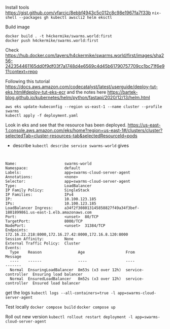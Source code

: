 
Install tools
https://gist.github.com/vfarcic/8ebbf4943c5c012c8c98e1967fa7f33b
`nix-shell --packages gh kubectl awscli2 helm eksctl`

Build image
```
docker build . -t h4ckermike/swarms.world:first
docker push h4ckermike/swarms.world:first
```

Check 
https://hub.docker.com/layers/h4ckermike/swarms.world/first/images/sha256-242354461165dd0f9df03f7a1748d4e6569c4d45b61790757709cc1bc71f6e91?context=repo

Following this tutorial
https://docs.aws.amazon.com/codecatalyst/latest/userguide/deploy-tut-eks.html#deploy-tut-eks-ecr
and the notes here
https://bartek-blog.github.io/kubernetes/helm/python/fastapi/2020/12/13/helm.html

```
aws eks update-kubeconfig --region us-east-1 --name cluster --profile swarms
kubectl apply -f deployment.yaml
```

Look in eks and see that the resource has been deployed.
https://us-east-1.console.aws.amazon.com/eks/home?region=us-east-1#/clusters/cluster?selectedTab=cluster-resources-tab&selectedResourceId=pods

* describe
`kubectl describe service swarms-world`
gives
```


Name:                     swarms-world
Namespace:                default
Labels:                   app=swarms-cloud-server-agent
Annotations:              <none>
Selector:                 app=swarms-cloud-server-agent
Type:                     LoadBalancer
IP Family Policy:         SingleStack
IP Families:              IPv4
IP:                       10.100.123.185
IPs:                      10.100.123.185
LoadBalancer Ingress:     a34f2f308013145858827f49a34f3bef-1801899861.us-east-1.elb.amazonaws.com
Port:                     <unset>  80/TCP
TargetPort:               8000/TCP
NodePort:                 <unset>  31384/TCP
Endpoints:                172.16.22.218:8000,172.16.27.42:8000,172.16.8.120:8000
Session Affinity:         None
External Traffic Policy:  Cluster
Events:
  Type    Reason                Age                  From                Message
  ----    ------                ----                 ----                -------
  Normal  EnsuringLoadBalancer  8m53s (x3 over 12h)  service-controller  Ensuring load balancer
  Normal  EnsuredLoadBalancer   8m52s (x3 over 12h)  service-controller  Ensured load balancer

```

get the logs
`kubectl logs --all-containers=true -l app=swarms-cloud-server-agent`


Test locally
`docker compose build`
`docker compose up`

Roll out new version
`kubectl rollout restart deployment -l app=swarms-cloud-server-agent`
